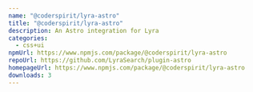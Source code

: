 ```yaml
---
name: "@coderspirit/lyra-astro"
title: "@coderspirit/lyra-astro"
description: An Astro integration for Lyra
categories:
  - css+ui
npmUrl: https://www.npmjs.com/package/@coderspirit/lyra-astro
repoUrl: https://github.com/LyraSearch/plugin-astro
homepageUrl: https://www.npmjs.com/package/@coderspirit/lyra-astro
downloads: 3
---
```

